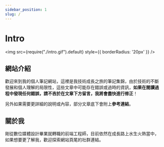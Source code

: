 ```yaml
---
sidebar_position: 1
slug: /
---
```

# Intro

<img src={require("./intro.gif").default} style={{ borderRadius: '20px' }} />

## 網站介紹

歡迎來到我的個人筆記網站，這裡是我技術成長之旅的筆記集錦，由於技術的不斷發展和個人理解的局限性，這些文章中可能存在錯誤或過時的資訊，**如果在閱讀過程中發現任何錯誤，請不吝於在文章下方留言，我將會盡快進行修正**！

另外如果需要更詳細的說明或內容，部分文章底下會附上**參考連結**。

## 關於我

剛從數位媒體設計畢業就轉職的前端工程師，目前依然在成長路上水生火熱當中，如果想要更了解我，歡迎探索網站頁尾的社群連結。